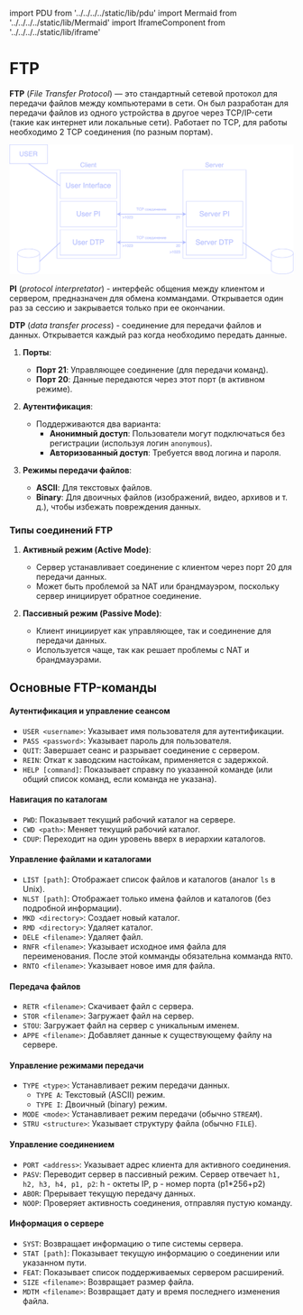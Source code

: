 import PDU from '../../../../static/lib/pdu'
import Mermaid from '../../../../static/lib/Mermaid'
import IframeComponent from '../../../../static/lib/iframe'

# FTP

**FTP** (*File Transfer Protocol*) — это стандартный сетевой протокол для передачи файлов между компьютерами в сети. Он был разработан для передачи файлов из одного устройства в другое через TCP/IP-сети (такие как интернет или локальные сети). Работает по TCP, для работы необходимо 2 TCP соединения (по разным портам).

![](../../imgs/ftpConnection.drawio.svg)

**PI** (*protocol interpretator*) - интерфейс общения между клиентом и сервером, предназначен для обмена коммандами. Открывается один раз за сессию и закрывается только при ее окончании.

**DTP** (*data transfer process*) - соединение для передачи файлов и данных. Открывается каждый раз когда необходимо передать данные.

1. **Порты**:
   - **Порт 21**: Управляющее соединение (для передачи команд).
   - **Порт 20**: Данные передаются через этот порт (в активном режиме).

2. **Аутентификация**:
   - Поддерживаются два варианта:
     - **Анонимный доступ**: Пользователи могут подключаться без регистрации (используя логин `anonymous`).
     - **Авторизованный доступ**: Требуется ввод логина и пароля.

3. **Режимы передачи файлов**:
   - **ASCII**: Для текстовых файлов.
   - **Binary**: Для двоичных файлов (изображений, видео, архивов и т. д.), чтобы избежать повреждения данных.


### **Типы соединений FTP**
1. **Активный режим (Active Mode)**:
   - Сервер устанавливает соединение с клиентом через порт 20 для передачи данных.
   - Может быть проблемой за NAT или брандмауэром, поскольку сервер инициирует обратное соединение.

2. **Пассивный режим (Passive Mode)**:
   - Клиент инициирует как управляющее, так и соединение для передачи данных.
   - Используется чаще, так как решает проблемы с NAT и брандмауэрами.


## Основные FTP-команды

#### **Аутентификация и управление сеансом**
- `USER <username>`: Указывает имя пользователя для аутентификации.
- `PASS <password>`: Указывает пароль для пользователя.
- `QUIT`: Завершает сеанс и разрывает соединение с сервером.
- `REIN`: Откат к заводским настойкам, применяется с задержкой.
- `HELP [command]`: Показывает справку по указанной команде (или общий список команд, если команда не указана).

#### **Навигация по каталогам**
- `PWD`: Показывает текущий рабочий каталог на сервере.
- `CWD <path>`: Меняет текущий рабочий каталог.
- `CDUP`: Переходит на один уровень вверх в иерархии каталогов.

#### **Управление файлами и каталогами**
- `LIST [path]`: Отображает список файлов и каталогов (аналог `ls` в Unix).
- `NLST [path]`: Отображает только имена файлов и каталогов (без подробной информации).
- `MKD <directory>`: Создает новый каталог.
- `RMD <directory>`: Удаляет каталог.
- `DELE <filename>`: Удаляет файл.
- `RNFR <filename>`: Указывает исходное имя файла для переименования. После этой комманды обязательна комманда `RNTO`.
- `RNTO <filename>`: Указывает новое имя для файла.

#### **Передача файлов**
- `RETR <filename>`: Скачивает файл с сервера.
- `STOR <filename>`: Загружает файл на сервер.
- `STOU`: Загружает файл на сервер с уникальным именем.
- `APPE <filename>`: Добавляет данные к существующему файлу на сервере.

#### **Управление режимами передачи**
- `TYPE <type>`: Устанавливает режим передачи данных.
  - `TYPE A`: Текстовый (ASCII) режим.
  - `TYPE I`: Двоичный (binary) режим.
- `MODE <mode>`: Устанавливает режим передачи (обычно `STREAM`).
- `STRU <structure>`: Указывает структуру файла (обычно `FILE`).

#### **Управление соединением**
- `PORT <address>`: Указывает адрес клиента для активного соединения.
- `PASV`: Переводит сервер в пассивный режим. Сервер отвечает `h1, h2, h3, h4, p1, p2`: h - октеты IP, p - номер порта (p1*256+p2)
- `ABOR`: Прерывает текущую передачу данных.
- `NOOP`: Проверяет активность соединения, отправляя пустую команду.

#### **Информация о сервере**
- `SYST`: Возвращает информацию о типе системы сервера.
- `STAT [path]`: Показывает текущую информацию о соединении или указанном пути.
- `FEAT`: Показывает список поддерживаемых сервером расширений.
- `SIZE <filename>`: Возвращает размер файла.
- `MDTM <filename>`: Возвращает дату и время последнего изменения файла.

